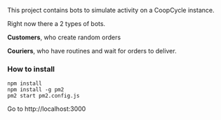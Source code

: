 This project contains bots to simulate activity on a CoopCycle instance.

Right now there a 2 types of bots.

**Customers**, who create random orders

**Couriers**, who have routines and wait for orders to deliver.

### How to install

```
npm install
npm install -g pm2
pm2 start pm2.config.js
```

Go to http://localhost:3000